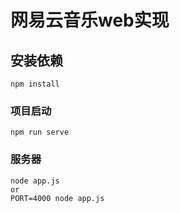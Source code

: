 # 网易云音乐web实现

## 安装依赖
```
npm install
```

### 项目启动
```
npm run serve
```
### 服务器
```
node app.js
or
PORT=4000 node app.js
```

